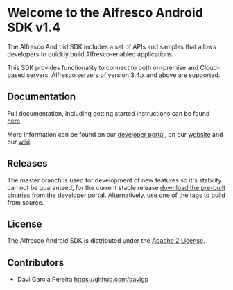 Welcome to the Alfresco Android SDK v1.4
========================================

The Alfresco Android SDK includes a set of APIs and samples that allows developers to quickly build Alfresco-enabled applications. 

This SDK provides functionality to connect to both on-premise and Cloud-based servers. Alfresco servers of version 3.4.x and above are supported. 

Documentation
-------------

Full documentation, including getting started instructions can be found [here](https://www.alfresco.com/cmis/browser?id=workspace://SpacesStore/76fdddfc-74ad-49e1-8a72-a742083e30fe). 

More information can be found on our [developer portal](http://developer.alfresco.com/mobile), on our [website](http://www.alfresco.com/products/mobile) and our [wiki](https://wiki.alfresco.com/wiki/Mobile).


Releases
--------

The master branch is used for development of new features so it's stability can not be guaranteed, for the current stable release 
[download the pre-built binaries](https://www.alfresco.com/cmis/browser?id=workspace://SpacesStore/8e1284fb-26ab-4f91-9666-c24ef915adaf) from the developer portal. 
Alternatively, use one of the [tags](https://github.com/Alfresco/alfresco-android-sdk/tags) to build from source.


License
-------

The Alfresco Android SDK is distributed under the [Apache 2 License](http://www.apache.org/licenses/LICENSE-2.0.html).


Contributors
-----------------

* Davi Garcia Pereira	 https://github.com/davigp
